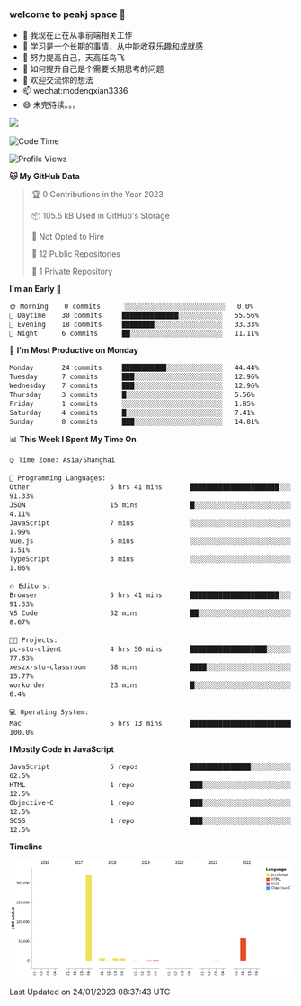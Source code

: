### welcome to peakj space 👋



- 🔭 我现在正在从事前端相关工作
- 🌱 学习是一个长期的事情，从中能收获乐趣和成就感
- 👯 努力提高自己，天高任鸟飞
- 🤔 如何提升自己是个需要长期思考的问题
- 💬 欢迎交流你的想法
- 📫 wechat:modengxian3336
- 😄 未完待续。。。

![](https://s2.ax1x.com/2019/06/28/ZKxc4J.jpg)

<!--START_SECTION:waka-->
![Code Time](http://img.shields.io/badge/Code%20Time-2%2C158%20hrs%2014%20mins-blue)

![Profile Views](http://img.shields.io/badge/Profile%20Views-6-blue)

**🐱 My GitHub Data** 

> 🏆 0 Contributions in the Year 2023
 > 
> 📦 105.5 kB Used in GitHub's Storage 
 > 
> 🚫 Not Opted to Hire
 > 
> 📜 12 Public Repositories 
 > 
> 🔑 1 Private Repository 
 > 
**I'm an Early 🐤** 

```text
🌞 Morning    0 commits      ░░░░░░░░░░░░░░░░░░░░░░░░░   0.0% 
🌆 Daytime    30 commits     ██████████████░░░░░░░░░░░   55.56% 
🌃 Evening    18 commits     ████████░░░░░░░░░░░░░░░░░   33.33% 
🌙 Night      6 commits      ██░░░░░░░░░░░░░░░░░░░░░░░   11.11%

```
📅 **I'm Most Productive on Monday** 

```text
Monday       24 commits     ███████████░░░░░░░░░░░░░░   44.44% 
Tuesday      7 commits      ███░░░░░░░░░░░░░░░░░░░░░░   12.96% 
Wednesday    7 commits      ███░░░░░░░░░░░░░░░░░░░░░░   12.96% 
Thursday     3 commits      █░░░░░░░░░░░░░░░░░░░░░░░░   5.56% 
Friday       1 commits      ░░░░░░░░░░░░░░░░░░░░░░░░░   1.85% 
Saturday     4 commits      █░░░░░░░░░░░░░░░░░░░░░░░░   7.41% 
Sunday       8 commits      ███░░░░░░░░░░░░░░░░░░░░░░   14.81%

```


📊 **This Week I Spent My Time On** 

```text
⌚︎ Time Zone: Asia/Shanghai

💬 Programming Languages: 
Other                    5 hrs 41 mins       ██████████████████████░░░   91.33% 
JSON                     15 mins             █░░░░░░░░░░░░░░░░░░░░░░░░   4.11% 
JavaScript               7 mins              ░░░░░░░░░░░░░░░░░░░░░░░░░   1.99% 
Vue.js                   5 mins              ░░░░░░░░░░░░░░░░░░░░░░░░░   1.51% 
TypeScript               3 mins              ░░░░░░░░░░░░░░░░░░░░░░░░░   1.06%

🔥 Editors: 
Browser                  5 hrs 41 mins       ██████████████████████░░░   91.33% 
VS Code                  32 mins             ██░░░░░░░░░░░░░░░░░░░░░░░   8.67%

🐱‍💻 Projects: 
pc-stu-client            4 hrs 50 mins       ███████████████████░░░░░░   77.83% 
xeszx-stu-classroom      58 mins             ████░░░░░░░░░░░░░░░░░░░░░   15.77% 
workorder                23 mins             █░░░░░░░░░░░░░░░░░░░░░░░░   6.4%

💻 Operating System: 
Mac                      6 hrs 13 mins       █████████████████████████   100.0%

```

**I Mostly Code in JavaScript** 

```text
JavaScript               5 repos             ███████████████░░░░░░░░░░   62.5% 
HTML                     1 repo              ███░░░░░░░░░░░░░░░░░░░░░░   12.5% 
Objective-C              1 repo              ███░░░░░░░░░░░░░░░░░░░░░░   12.5% 
SCSS                     1 repo              ███░░░░░░░░░░░░░░░░░░░░░░   12.5%

```


**Timeline**

![Chart not found](https://raw.githubusercontent.com/PeakJ/PeakJ/master/charts/bar_graph.png) 


 Last Updated on 24/01/2023 08:37:43 UTC
<!--END_SECTION:waka-->
